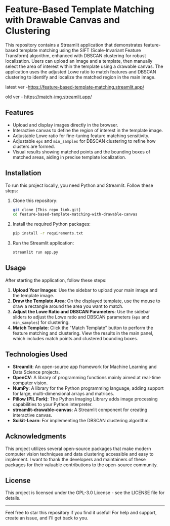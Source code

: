 # Feature-Based Template Matching with Drawable Canvas and Clustering

This repository contains a Streamlit application that demonstrates feature-based template matching using the SIFT (Scale-Invariant Feature Transform) algorithm, enhanced with DBSCAN clustering for robust localization. Users can upload an image and a template, then manually select the area of interest within the template using a drawable canvas. The application uses the adjusted Lowe ratio to match features and DBSCAN clustering to identify and localize the matched region in the main image.

latest ver -https://feature-based-template-matching.streamlit.app/

old ver - https://match-img.streamlit.app/

## Features

- Upload and display images directly in the browser.
- Interactive canvas to define the region of interest in the template image.
- Adjustable Lowe ratio for fine-tuning feature matching sensitivity.
- Adjustable `eps` and `min_samples` for DBSCAN clustering to refine how clusters are formed.
- Visual results showing matched points and the bounding boxes of matched areas, aiding in precise template localization.

## Installation

To run this project locally, you need Python and Streamlit. Follow these steps:

1. Clone this repository:
   ```bash
   git clone [This repo link.git]
   cd feature-based-template-matching-with-drawable-canvas
   ```

2. Install the required Python packages:
   ```bash
   pip install -r requirements.txt
   ```

3. Run the Streamlit application:
   ```bash
   streamlit run app.py
   ```

## Usage

After starting the application, follow these steps:

1. **Upload Your Images**: Use the sidebar to upload your main image and the template image.
2. **Draw the Template Area**: On the displayed template, use the mouse to draw a rectangle around the area you want to match.
3. **Adjust the Lowe Ratio and DBSCAN Parameters**: Use the sidebar sliders to adjust the Lowe ratio and DBSCAN parameters (`eps` and `min_samples`) for clustering.
4. **Match Template**: Click the "Match Template" button to perform the feature matching and clustering. View the results in the main panel, which includes match points and clustered bounding boxes.

## Technologies Used

- **Streamlit**: An open-source app framework for Machine Learning and Data Science projects.
- **OpenCV**: A library of programming functions mainly aimed at real-time computer vision.
- **NumPy**: A library for the Python programming language, adding support for large, multi-dimensional arrays and matrices.
- **Pillow (PIL Fork)**: The Python Imaging Library adds image processing capabilities to your Python interpreter.
- **streamlit-drawable-canvas**: A Streamlit component for creating interactive canvas.
- **Scikit-Learn**: For implementing the DBSCAN clustering algorithm.

## Acknowledgments

This project utilizes several open-source packages that make modern computer vision techniques and data clustering accessible and easy to implement. I want to thank the developers and maintainers of these packages for their valuable contributions to the open-source community.

## License

This project is licensed under the GPL-3.0 License - see the LICENSE file for details.

---
Feel free to star this repository if you find it useful! For help and support, create an issue, and I'll get back to you.
